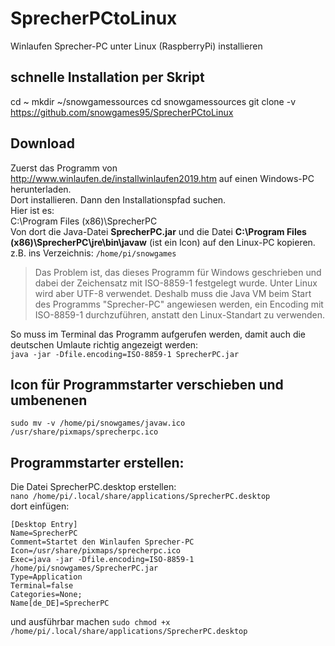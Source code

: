# SprecherPCtoLinux
Winlaufen Sprecher-PC unter Linux (RaspberryPi) installieren  

## schnelle Installation per Skript
cd ~
mkdir ~/snowgamessources
cd snowgamessources
git clone -v https://github.com/snowgames95/SprecherPCtoLinux

## Download
Zuerst das Programm von http://www.winlaufen.de/installwinlaufen2019.htm auf einen Windows-PC herunterladen.  
Dort installieren. Dann den Installationspfad suchen.  
Hier ist es:  
C:\Program Files (x86)\SprecherPC  
Von dort die Java-Datei **SprecherPC.jar** und
die Datei **C:\Program Files (x86)\SprecherPC\jre\bin\javaw** (ist ein Icon) auf den Linux-PC kopieren.  
z.B. ins Verzeichnis: `/home/pi/snowgames`  

> Das Problem ist, das dieses Programm für Windows geschrieben und dabei der Zeichensatz mit ISO-8859-1 festgelegt wurde. Unter Linux wird aber UTF-8 verwendet. Deshalb muss die Java VM beim Start des Programms "Sprecher-PC" angewiesen werden, ein Encoding mit ISO-8859-1 durchzuführen, anstatt den Linux-Standart zu verwenden.

So muss im Terminal das Programm aufgerufen werden, damit auch die deutschen Umlaute richtig angezeigt werden:  
`java -jar -Dfile.encoding=ISO-8859-1 SprecherPC.jar`  

## Icon für Programmstarter verschieben und umbenenen
`sudo mv -v /home/pi/snowgames/javaw.ico /usr/share/pixmaps/sprecherpc.ico` 

## Programmstarter erstellen:  
Die Datei SprecherPC.desktop erstellen:  
`nano /home/pi/.local/share/applications/SprecherPC.desktop`  
dort einfügen:  
```
[Desktop Entry]
Name=SprecherPC
Comment=Startet den Winlaufen Sprecher-PC
Icon=/usr/share/pixmaps/sprecherpc.ico
Exec=java -jar -Dfile.encoding=ISO-8859-1 /home/pi/snowgames/SprecherPC.jar
Type=Application
Terminal=false
Categories=None;
Name[de_DE]=SprecherPC
```

und ausführbar machen 
`sudo chmod +x /home/pi/.local/share/applications/SprecherPC.desktop`  
